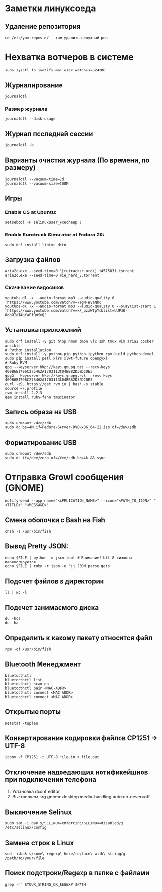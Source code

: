 # Заметки линуксоеда

## Удаление репозитория
```
cd /etc/yum.repos.d/ - там удалить ненужный реп
```

# Нехватка вотчеров в системе

```
sudo sysctl fs.inotify.max_user_watches=524288
```

## Журналирование

```
journalctl
```

### Размер журнала

```
journalctl --disk-usage
```

## Журнал последней сессии

```
journalctl -b
```
	
## Варианты очистки журнала (По времени, по размеру)
```
journalctl --vacuum-time=2d
journalctl --vacuum-size=500M
```

## Игры

### Enable CS at Ubuntu:

```
setsebool -P selinuxuser_execheap 1
```

### Enable Eurotruck Simulator at Fedora 20:

```
sudo dnf install libtxc_dxtn
```

## Загрузка файлов

```
aria2c.exe --seed-time=0 \[rutracker.org\].t4575031.torrent
aria2c.exe --seed-time=0 die_hard_2.torrent
```

### Cкачивание видосиков

```
youtube-dl -x --audio-format mp3 --audio-quality 0 'https://www.youtube.com/watch?v=7egM-WvaNho'
youtube-dl -x --audio-format mp3 --audio-quality 0 --playlist-start 1 'https://www.youtube.com/watch?v=kX_pzzWtpYc&list=UUPd8-0dbOIaT4gYaFfQoSeQ'
```

## Установка приложений

```
sudo dnf install -y git htop nmon bmon vlc zsh tmux vim aria2 docker ansible 
# Python installation
sudo dnf install -y python-pip python-ipython rpm-build python-devel
sudo pip install petl xlrd xlwt-future openpyxl
# Ruby RVM
gpg --keyserver hkp://keys.gnupg.net --recv-keys 409B6B1796C275462A1703113804BB82D39DC0E3
gpg2 --keyserver hkp://keys.gnupg.net --recv-keys 409B6B1796C275462A1703113804BB82D39DC0E3
curl -sSL https://get.rvm.io | bash -s stable
source ~/.profile
rvm install 2.2.3
gem install ruby-fann tmuxinator
```

## Запись образа на USB

```
sudo unmount /dev/sdb
sudo dd bs=4M if=Fedora-Server-DVD-x86_64-22.iso of=/dev/sdb
```

## Форматирование USB

```
sudo unmount /dev/sdb
sudo dd if=/dev/zero of=/dev/sdb bs=4k && sync
```

# Отправка Growl сообщения (GNOME)

```
notify-send --app-name="<APPLICATION_NAME>" --icon="<PATH_TO_ICON>" "<TITLE>" "<MESSAGE>"
```

## Смена оболочки с Bash на Fish

```
chsh -s /usr/bin/fish
```

## Вывод Pretty JSON:

```
echo $FILE | python -m json.tool # Внимание! Utf-8 символы перекодируются
echo $FILE | ruby -r json -e 'jj JSON.parse gets'
```

## Подсчет файлов в директории

```
ll | wc -l
```

## Подсчет занимаемого диска

```
du -hcs
du -ha
```

## Определить к какому пакету относится файл
```
rpm -qf /usr/bin/fish
```

## Bluetooth Менеджмент

```
bluetoothctl
bluetoothctl list
bluetoothctl scan on
bluetoothctl pair <MAC-ADDR>
bluetoothctl connect <MAC-ADDR>
bluetoothctl connect <MAC-ADDR>
```

## Открытые порты

```
netstat -tuplen 
```

## Конвертирование кодировки файлов CP1251 -> UTF-8 

```
iconv -f CP1251 -t UTF-8 file.in > file.out
```

## Отключение надоедающих нотификейшнов при подключении телефона

1. Установка dconf editor
2. Выставляем org.gnome.desktop.media-handling.autorun-never=off

## Выключение Selinux

```
sudo sed -i.bak s/SELINUX=enforcing/SELINUX=disabled/g /etc/selinux/config
```

## Замена строк в Linux

```
sed -i.bak s/some\ regexp\ here/replace\ with\ string/g /path/to/your/file
```

## Поиск подстроки/Regexp в папке с файлами

```
grep -nr $YOUR_STRING_OR_REGEXP $PATH
```

	